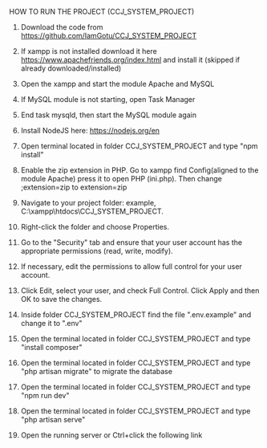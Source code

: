 HOW TO RUN THE PROJECT (CCJ_SYSTEM_PROJECT)

1. Download the code from https://github.com/IamGotu/CCJ_SYSTEM_PROJECT

2. If xampp is not installed download it here https://www.apachefriends.org/index.html and install it (skipped if already downloaded/installed)

3. Open the xampp and start the module Apache and MySQL

4. If MySQL module is not starting, open Task Manager

5. End task mysqld, then start the MySQL module again

6. Install NodeJS here: https://nodejs.org/en

7. Open terminal located in folder CCJ_SYSTEM_PROJECT and type "npm install"

8. Enable the zip extension in PHP. Go to xampp find Config(aligned to the module Apache) press it to open PHP (ini.php). Then change ;extension=zip to extension=zip

9. Navigate to your project folder: example, C:\xampp\htdocs\CCJ_SYSTEM_PROJECT.

10. Right-click the folder and choose Properties.

11. Go to the "Security" tab and ensure that your user account has the appropriate permissions (read, write, modify).

12. If necessary, edit the permissions to allow full control for your user account.

13. Click Edit, select your user, and check Full Control. Click Apply and then OK to save the changes.

14. Inside folder CCJ_SYSTEM_PROJECT find the file ".env.example" and change it to ".env"

15. Open the terminal located in folder CCJ_SYSTEM_PROJECT and type "install composer"

16. Open the terminal located in folder CCJ_SYSTEM_PROJECT and type "php artisan migrate" to migrate the database

17. Open the terminal located in folder CCJ_SYSTEM_PROJECT and type "npm run dev"

18. Open the terminal located in folder CCJ_SYSTEM_PROJECT and type "php artisan serve"

19. Open the running server or Ctrl+click the following link